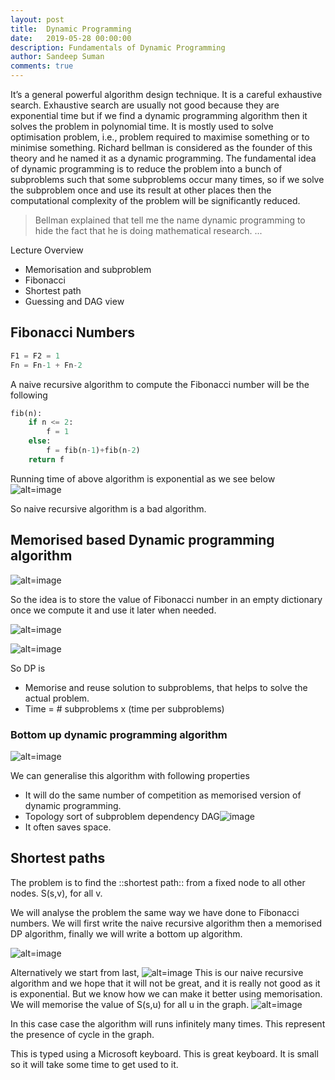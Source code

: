 ```yaml
---
layout: post
title:  Dynamic Programming
date:   2019-05-28 00:00:00
description: Fundamentals of Dynamic Programming
author: Sandeep Suman
comments: true
---
```


It’s a general powerful algorithm design technique.  It is a careful exhaustive search. Exhaustive search are usually not good because they are exponential time but if we find a dynamic programming algorithm then it solves the problem in polynomial time.  It is mostly used to solve optimisation problem, i.e., problem required to maximise something or to minimise something. Richard bellman is considered as the founder of this theory and he named it as a dynamic programming. The fundamental idea of dynamic programming is to reduce the problem into a bunch of subproblems such that some subproblems occur many times, so if we solve the subproblem once and use its result at other places then the computational complexity of the problem will be significantly reduced.

> Bellman explained that tell me the name dynamic programming to hide the fact that he is doing mathematical research.  ...

Lecture Overview

* Memorisation and subproblem
* Fibonacci
* Shortest path
* Guessing and DAG view

## Fibonacci Numbers

```python
F1 = F2 = 1
Fn = Fn-1 + Fn-2
```

A naive recursive algorithm to compute the Fibonacci number will be the following

```python
fib(n):
    if n <= 2:
        f = 1
    else:
        f = fib(n-1)+fib(n-2)
    return f
```

Running time of above algorithm is exponential as we see below
![alt=image](../../../img/Dynamic%20Programming/bear_sketch@2x.png)

So naive recursive algorithm is a bad algorithm.

## Memorised based Dynamic programming algorithm

![alt=image](../../../img/Dynamic%20Programming/bear_sketch@2x%202.png)

So the idea is to store the value of Fibonacci number in an empty dictionary once we compute it and use it later when needed.

![alt=image](../../../img/Dynamic%20Programming/bear_sketch@2x%203.png)

![alt=image](../../../img/Dynamic%20Programming/bear_sketch@2x%204.png)

So DP is

* Memorise and reuse solution to subproblems, that helps to solve the actual problem.
* Time = # subproblems x (time per subproblems)

### Bottom up dynamic programming algorithm

![alt=image](../../../img/Dynamic%20Programming/bear_sketch@2x%205.png)

We can generalise this algorithm with following properties

* It will do the same number of competition as memorised version of dynamic programming.
* Topology sort of subproblem dependency DAG![image](../../../img/Dynamic%20Programming/bear_sketch@2x%206.png)
* It often saves space.

## Shortest paths

The problem is to find the ::shortest path:: from a fixed node to all other nodes. S(s,v), for all v.

We will analyse the problem the same way we have done to Fibonacci numbers. We will first write the naive recursive algorithm then a memorised DP algorithm, finally we will write a bottom up algorithm.

![alt=image](../../../img/Dynamic%20Programming/bear_sketch@2x%207.png)

Alternatively we start from last,
![alt=image](../../../img/Dynamic%20Programming/bear_sketch@2x%208.png)
This is our naive recursive algorithm and we hope that it will not be great, and it is really not good as it is exponential. But we know how we can make it better using memorisation.  We will memorise the value of S(s,u) for all u in the graph.
![alt=image](../../../img/Dynamic%20Programming/bear_sketch@2x%209.png)

In this case case the algorithm will runs infinitely many times. This represent the presence of cycle in the graph.

This is typed using a Microsoft keyboard.  This is great keyboard. It is small so it will take some time to get used to it.
